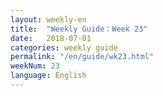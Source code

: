 ```yaml
---
layout: weekly-en
title:  "Weekly Guide：Week 23"
date:   2018-07-01
categories: weekly guide
permalink: "/en/guide/wk23.html"
weekNum: 23
language: English
---
```

